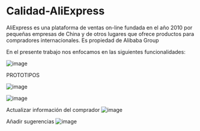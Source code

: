 # Calidad-AliExpress

AliExpress es una plataforma de ventas on-line fundada en el año 2010 por pequeñas empresas de China y de otros lugares que ofrece productos para compradores internacionales. Es propiedad de Alibaba Group

En el presente trabajo nos enfocamos en las siguientes funcionalidades:


![image](https://user-images.githubusercontent.com/40558170/137569612-ebba9050-a639-4f1c-9fba-ffc642da9671.png)

PROTOTIPOS

![image](https://user-images.githubusercontent.com/40558170/137569705-44706bf5-2b7d-4e63-9f04-ac9c60717545.png)

![image](https://user-images.githubusercontent.com/40558170/137569715-883ea726-b5ed-48ae-828e-e5ec00c205e4.png)

Actualizar información del comprador
![image](https://user-images.githubusercontent.com/57166198/137216926-814321c4-9402-409d-9cad-6d95c6be60de.png)

Añadir sugerencias
![image](https://user-images.githubusercontent.com/57166198/137242482-013e964d-8cfa-42ee-9a2c-978800f4d2f4.png)
